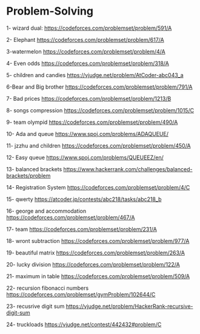 # Problem-Solving
1- wizard dual:
https://codeforces.com/problemset/problem/591/A

2- Elephant
https://codeforces.com/problemset/problem/617/A

3-watermelon
https://codeforces.com/problemset/problem/4/A

4- Even odds
https://codeforces.com/problemset/problem/318/A

5- children and candies
https://vjudge.net/problem/AtCoder-abc043_a

6-Bear and Big brother
https://codeforces.com/problemset/problem/791/A

7- Bad prices
https://codeforces.com/problemset/problem/1213/B

8- songs compression
https://codeforces.com/problemset/problem/1015/C

9- team olympid
https://codeforces.com/problemset/problem/490/A

10- Ada and queue
https://www.spoj.com/problems/ADAQUEUE/

11- jzzhu and children
https://codeforces.com/problemset/problem/450/A

12- Easy queue
https://www.spoj.com/problems/QUEUEEZ/en/

13- balanced brackets
https://www.hackerrank.com/challenges/balanced-brackets/problem

14- Registration System
https://codeforces.com/problemset/problem/4/C

15- qwerty
https://atcoder.jp/contests/abc218/tasks/abc218_b

16- george and accommodation
https://codeforces.com/problemset/problem/467/A

17- team
https://codeforces.com/problemset/problem/231/A

18- wront subtraction
https://codeforces.com/problemset/problem/977/A

19- beautiful matrix
https://codeforces.com/problemset/problem/263/A

20- lucky division
https://codeforces.com/problemset/problem/122/A

21- maximum in table
https://codeforces.com/problemset/problem/509/A

22- recursion fibonacci numbers
https://codeforces.com/problemset/gymProblem/102644/C

23- recusrive digit sum
https://vjudge.net/problem/HackerRank-recursive-digit-sum

24- truckloads
https://vjudge.net/contest/442432#problem/C